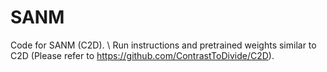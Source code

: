# SANM
Code for SANM (C2D). \\
Run instructions and pretrained weights similar to C2D (Please refer to https://github.com/ContrastToDivide/C2D).
